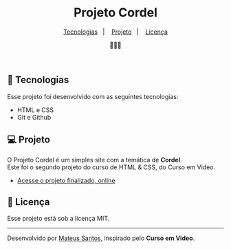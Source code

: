 <h1 align="center"> Projeto Cordel </h1>

<p align="center">
  <a href="#-tecnologias">Tecnologias</a>&nbsp;&nbsp;&nbsp;|&nbsp;&nbsp;&nbsp;
  <a href="#-projeto">Projeto</a>&nbsp;&nbsp;&nbsp;|&nbsp;&nbsp;&nbsp;
  <a href="#memo-licença">Licença</a>
</p>

<p align="center">
  📜📜📜
</p>

<br>

## 🚀 Tecnologias

Esse projeto foi desenvolvido com as seguintes tecnologias:

- HTML e CSS
- Git e Github


## 💻 Projeto

O Projeto Cordel é um simples site com a temática de <strong>Cordel</strong>.<br>
Este foi o segundo projeto do curso de HTML & CSS, do Curso em Video.

- [Acesse o projeto finalizado, online](https://mateusskv9.github.io/projeto-cordel/)


## :memo: Licença

Esse projeto está sob a licença MIT.

---

Desenvolvido por [Mateus Santos](https://www.linkedin.com/in/mateus-santos-1a7361246/), inspirado pelo <strong>Curso em Video</strong>.
